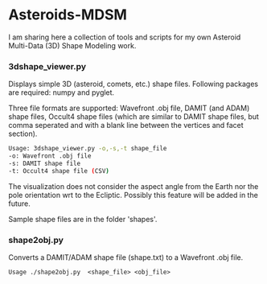# Asteroids-MDSM
I am sharing here a collection of tools and scripts for my own Asteroid Multi-Data (3D) Shape Modeling work.


### 3dshape_viewer.py
Displays simple 3D (asteroid, comets, etc.) shape files. Following packages are required: numpy and pyglet.

Three file formats are supported: Wavefront .obj file, DAMIT (and ADAM) shape files, Occult4 shape files (which are similar to DAMIT shape files, but comma seperated and with a blank line between the vertices and facet section).

```bash
Usage: 3dshape_viewer.py -o,-s,-t shape_file
-o: Wavefront .obj file
-s: DAMIT shape file
-t: Occult4 shape file (CSV)
```

The visualization does not consider the aspect angle from the Earth nor the pole orientation wrt to the Ecliptic. Possibly this feature will be added in the future.

Sample shape files are in the folder 'shapes'.

### shape2obj.py
Converts a DAMIT/ADAM shape file (shape.txt) to a Wavefront .obj file.

`Usage ./shape2obj.py  <shape_file> <obj_file>`



